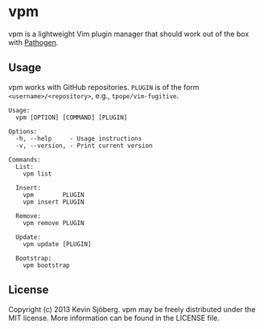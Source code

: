 # vpm
vpm is a lightweight Vim plugin manager that should work out of the box with
[Pathogen](https://github.com/tpope/vim-pathogen).

## Usage
vpm works with GitHub repositories. `PLUGIN` is of the form
`<username>/<repository>`, e.g., `tpope/vim-fugitive`.

```
Usage:
  vpm [OPTION] [COMMAND] [PLUGIN]

Options:
  -h, --help     - Usage instructions
  -v, --version, - Print current version

Commands:
  List:
    vpm list

  Insert:
    vpm        PLUGIN
    vpm insert PLUGIN

  Remove:
    vpm remove PLUGIN

  Update:
    vpm update [PLUGIN]

  Bootstrap:
    vpm bootstrap
```

## License
Copyright (c) 2013 Kevin Sjöberg. vpm may be freely distributed under the MIT
license. More information can be found in the LICENSE file.
